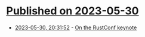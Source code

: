 # [Published on 2023-05-30](index.md)

* [2023-05-30, 20:31:52](https://lobste.rs/s/ec7t2s/on_rustconf_keynote) - [On the RustConf keynote](https://blog.rust-lang.org/2023/05/29/RustConf.html)
